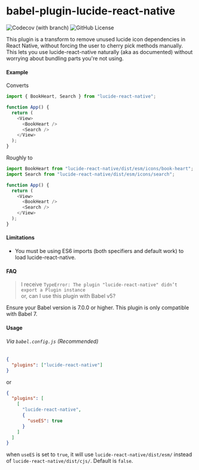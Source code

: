 # babel-plugin-lucide-react-native

![Codecov (with branch)](https://img.shields.io/codecov/c/github/WanQuanXie/babel-plugin-lucide-react-native/main)
![GitHub License](https://img.shields.io/github/license/WanQuanXie/babel-plugin-lucide-react-native)

This plugin is a transform to remove unused lucide icon dependencies in React Native, without forcing the user to cherry pick methods manually. This lets you use lucide-react-native naturally (aka as documented) without worrying about bundling parts you're not using.

#### Example

Converts

```js
import { BookHeart, Search } from "lucide-react-native";

function App() {
  return (
    <View>
      <BookHeart />
      <Search />
    </View>
  );
}
```

Roughly to

```js
import BookHeart from "lucide-react-native/dist/esm/icons/book-heart";
import Search from "lucide-react-native/dist/esm/icons/search";

function App() {
  return (
    <View>
      <BookHeart />
      <Search />
    </View>
  );
}
```

#### Limitations

- You must be using ES6 imports (both specifiers and default work) to load lucide-react-native.

#### FAQ

> I receive `TypeError: The plugin "lucide-react-native" didn’t export a Plugin instance`<br>
> or, can I use this plugin with Babel v5?

Ensure your Babel version is 7.0.0 or higher. This plugin is only compatible with Babel 7.

#### Usage

###### Via `babel.config.js` (Recommended)

```json
{
  "plugins": ["lucide-react-native"]
}
```

or

```json
{
  "plugins": [
    [
      "lucide-react-native",
      {
        "useES": true
      }
    ]
  ]
}
```

when `useES` is set to `true`, it will use `lucide-react-native/dist/esm/` instead of `lucide-react-native/dist/cjs/`. Default is `false`.
